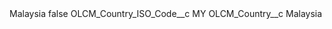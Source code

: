 <?xml version="1.0" encoding="UTF-8"?>
<CustomMetadata xmlns="http://soap.sforce.com/2006/04/metadata" xmlns:xsi="http://www.w3.org/2001/XMLSchema-instance" xmlns:xsd="http://www.w3.org/2001/XMLSchema">
    <label>Malaysia</label>
    <protected>false</protected>
    <values>
        <field>OLCM_Country_ISO_Code__c</field>
        <value xsi:type="xsd:string">MY</value>
    </values>
    <values>
        <field>OLCM_Country__c</field>
        <value xsi:type="xsd:string">Malaysia</value>
    </values>
</CustomMetadata>
